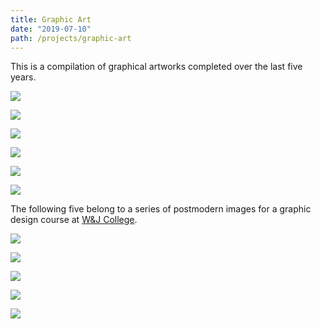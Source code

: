 ```yaml
---
title: Graphic Art
date: "2019-07-10"
path: /projects/graphic-art
---
```


This is a compilation of graphical artworks completed over the last five years.

![](../../images/proj2.jpg)

![](../../images/abuse.jpg)

![](../../images/band.jpg)

![](../../images/drink.jpg)

![](../../images/dvd.jpg)

![](../../images/zombie.jpg)

The following five belong to a series of postmodern images for a graphic design course at [W&J College](https://washjeff.edu).

![](../../images/pm1.jpg)

![](../../images/pm2.jpg)

![](../../images/pm4.jpg)

![](../../images/pm5.jpg)

![](../../images/pm6.jpg)

